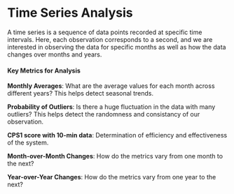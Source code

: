 # Time Series Analysis

A time series is a sequence of data points recorded at specific time intervals. Here, each observation corresponds to a second, and we are interested in observing the data for specific months as well as how the data changes over months and years.

#### Key Metrics for Analysis

**Monthly Averages**: What are the average values for each month across different years? This  helps detect seasonal trends.

**Probability of Outliers**: Is there a huge fluctuation in the data with many outliers? This helps detect the randomness and consistancy of our observation.

**CPS1 score with 10-min data**: Determination of efficiency and effectiveness of the system.

**Month-over-Month Changes**: How do the metrics vary from one month to the next?

**Year-over-Year Changes**: How do the metrics vary from one year to the next?






